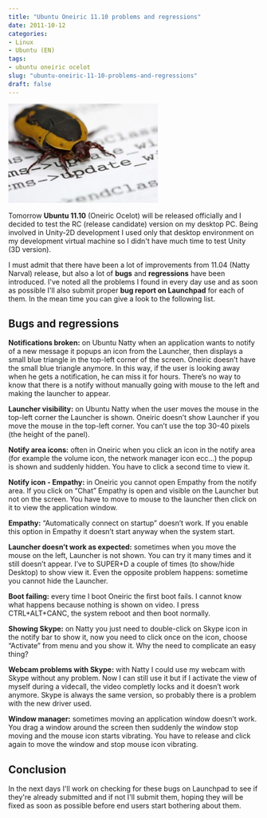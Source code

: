 ```yaml
---
title: "Ubuntu Oneiric 11.10 problems and regressions"
date: 2011-10-12
categories: 
- Linux
- Ubuntu (EN)
tags: 
- ubuntu oneiric ocelot
slug: "ubuntu-oneiric-11-10-problems-and-regressions"
draft: false
---
```


[![software bug](software-bug-300x199.jpg)]()

Tomorrow **Ubuntu 11.10** (Oneiric Ocelot) will be released officially
and I decided to test the RC (release candidate) version on my desktop
PC. Being involved in Unity-2D development I used only that desktop
environment on my development virtual machine so I didn't have much time
to test Unity (3D version).

I must admit that there have been a lot of improvements from 11.04
(Natty Narval) release, but also a lot of **bugs** and **regressions**
have been introduced. I've noted all the problems I found in every day
use and as soon as possible I'll also submit proper **bug report on
Launchpad** for each of them. In the mean time you can give a look to
the following list.

## Bugs and regressions

**Notifications broken:** on Ubuntu Natty when an application wants to
notify of a new message it popups an icon from the Launcher, then
displays a small blue triangle in the top-left corner of the screen.
Oneiric doesn’t have the small blue triangle anymore. In this way, if
the user is looking away when he gets a notification, he can miss it for
hours. There’s no way to know that there is a notify without manually
going with mouse to the left and making the launcher to appear.

**Launcher visibility:** on Ubuntu Natty when the user moves the mouse
in the top-left corner the Launcher is shown. Oneiric doesn’t show
Launcher if you move the mouse in the top-left corner. You can’t use the
top 30-40 pixels (the height of the panel).

**Notify area icons:** often in Oneiric when you click an icon in the
notify area (for example the volume icon, the network manager icon
ecc...) the popup is shown and suddenly hidden. You have to click a
second time to view it.

**Notify icon - Empathy:** in Oneiric you cannot open Empathy from the
notify area. If you click on “Chat” Empathy is open and visible on the
Launcher but not on the screen. You have to move to mouse to the
launcher then click on it to view the application window.

**Empathy:** “Automatically connect on startup” doesn’t work. If you
enable this option in Empathy it doesn’t start anyway when the system
start.

**Launcher doesn’t work as expected:** sometimes when you move the mouse
on the left, Launcher is not shown. You can try it many times and it
still doesn’t appear. I’ve to SUPER+D a couple of times (to show/hide
Desktop) to show view it. Even the opposite problem happens: sometime
you cannot hide the Launcher.

**Boot failing:** every time I boot Oneiric the first boot fails. I
cannot know what happens because nothing is shown on video. I press
CTRL+ALT+CANC, the system reboot and then boot normally.

**Showing Skype:** on Natty you just need to double-click on Skype icon
in the notify bar to show it, now you need to click once on the icon,
choose “Activate” from menu and you show it. Why the need to complicate
an easy thing?

**Webcam problems with Skype:** with Natty I could use my webcam with
Skype without any problem. Now I can still use it but if I activate the
view of myself during a videcall, the video completly locks and it
doesn’t work anymore. Skype is always the same version, so probably
there is a problem with the new driver used.

**Window manager:** sometimes moving an application window doesn’t work.
You drag a window around the screen then suddenly the window stop moving
and the mouse icon starts vibrating. You have to release and click again
to move the window and stop mouse icon vibrating.

## Conclusion

In the next days I'll work on checking for these bugs on Launchpad to
see if they're already submitted and if not I'll submit them, hoping
they will be fixed as soon as possible before end users start bothering
about them.

